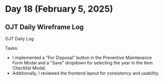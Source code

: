 # Day 18 (February 5, 2025)

## OJT Daily Wireframe Log
OJT Daily Log

Tasks: 
- I implemented a "For Disposal" button in the Preventive Maintenance Form Modal and a "Save" dropdown for selecting the year in the Item Checklist Modal.
- Additionally, I reviewed the frontend layout for consistency and usability.
